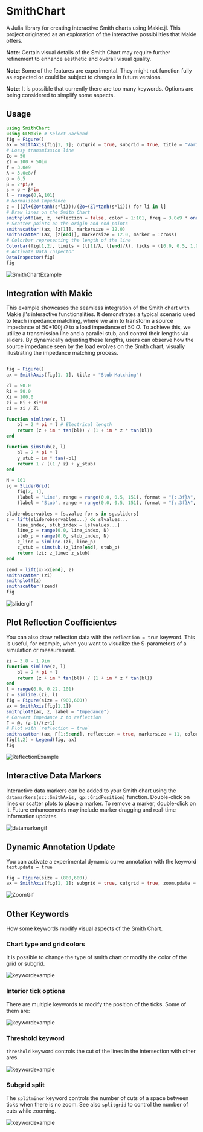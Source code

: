 # SmithChart

A Julia library for creating interactive Smith charts using Makie.jl.
This project originated as an exploration of the interactive possibilities that Makie offers.

**Note**: Certain visual details of the Smith Chart may require further refinement to enhance aesthetic and overall visual quality.

**Note**: Some of the features are experimental. They might not function fully as expected or could be subject to changes in future versions. 

**Note**: It is possible that currently there are too many keywords. Options are being considered to simplify some aspects.

## Usage

```julia
using SmithChart
using GLMakie # Select Backend 
fig = Figure()
ax = SmithAxis(fig[1, 1]; cutgrid = true, subgrid = true, title = "Variable Length Lossy Transmission Line")
# Lossy transmission line
Zo = 50
Zl = 100 + 50im
f = 3.0e9
λ = 3.0e8/f
σ = 6.5
β = 2*pi/λ
s = σ + β*im
l = range(0,λ,101)
# Normalized Impedance
z = [(Zl+(Zo*tanh(s*li)))/(Zo+(Zl*tanh(s*li))) for li in l]
# Draw lines on the Smith Chart
smithplot!(ax, z, reflection = false, color = 1:101, freq = 3.0e9 * ones(length(z)))
# Scatter points on the origin and end points
smithscatter!(ax, [z[1]], markersize = 12.0)
smithscatter!(ax, [z[end]], markersize = 12.0, marker = :cross)
# Colorbar representing the length of the line
Colorbar(fig[1,2], limits = (l[1]/λ, l[end]/λ), ticks = ([0.0, 0.5, 1.0], ["0.0", "λ/2", "λ"]))
# Activate Data Inspector
DataInspector(fig)
fig
```

![SmithChartExample](Images/smithplot_color.png)


## Integration with Makie

This example showcases the seamless integration of the Smith chart with Makie.jl's interactive functionalities. It demonstrates a typical scenario used to teach impedance matching, where we aim to transform a source impedance of 50+100j $\Omega$ to a load impedance of 50 $\Omega$. To achieve this, we utilize a transmission line and a parallel stub, and control their lengths via sliders. By dynamically adjusting these lengths, users can observe how the source impedance seen by the load evolves on the Smith chart, visually illustrating the impedance matching process.

```julia

fig = Figure()
ax = SmithAxis(fig[1, 1], title = "Stub Matching")

Zl = 50.0
Ri = 50.0
Xi = 100.0
zi = Ri + Xi*im
zi = zi / Zl

function simline(z, l)
    bl = 2 * pi * l # Electrical length
    return (z + im * tan(bl)) / (1 + im * z * tan(bl))
end

function simstub(z, l)
    bl = 2 * pi * l
    y_stub = im * tan(-bl)
    return 1 / ((1 / z) + y_stub) 
end

N = 101
sg = SliderGrid(
    fig[2, 1],
    (label = "Line", range = range(0.0, 0.5, 151), format = "{:.3f}λ", startvalue = 0.0),
    (label = "Stub", range = range(0.0, 0.5, 151), format = "{:.3f}λ", startvalue = 0.0))

sliderobservables = [s.value for s in sg.sliders]
z = lift(sliderobservables...) do slvalues...
    line_index, stub_index = [slvalues...]
    line_p = range(0.0, line_index, N)
    stub_p = range(0.0, stub_index, N)
    z_line = simline.(zi, line_p)
    z_stub = simstub.(z_line[end], stub_p)
    return [zi; z_line; z_stub]
end

zend = lift(x->x[end], z)
smithscatter!(zi)
smithplot!(z)
smithscatter!(zend)
fig
```

![slidergif](Images/sliders.gif)

## Plot Reflection Coefficientes

You can also draw reflection data with the `reflection = true` keyword. This is useful, for example, when you want to visualize the S-parameters of a simulation or measurement.

```julia
zi = 3.8 - 1.9im
function simline(z, l)
    bl = 2 * pi * l 
    return (z + im * tan(bl)) / (1 + im * z * tan(bl))
end
l = range(0.0, 0.22, 101) 
z = simline.(zi, l)
fig = Figure(size = (900,600))
ax = SmithAxis(fig[1,1])
smithplot!(ax, z, label = "Impedance")
# Convert impedance z to reflection
Γ = @. (z-1)/(z+1)
# Plot with `reflection = true`
smithscatter!(ax, Γ[1:5:end], reflection = true, markersize = 11, color = :orange, marker = :cross, label = "Reflection\nreflection = true")
fig[1,2] = Legend(fig, ax)
fig
```
![ReflectionExample](Images/Reflectionkeyword.png)


## Interactive Data Markers

Interactive data markers can be added to your Smith chart using the `datamarkers(sc::SmithAxis, gp::GridPosition)` function. Double-click on lines or scatter plots to place a marker. To remove a marker, double-click on it. Future enhancements may include marker dragging and real-time information updates.

![datamarkergif](Images/datamarkers.gif)

## Dynamic Annotation Update

You can activate a experimental dynamic curve annotation with the keyword `textupdate = true`

```julia
fig = Figure(size = (800,600))
ax = SmithAxis(fig[1, 1]; subgrid = true, cutgrid = true, zoomupdate = true, textupdate = true, threshold = (150, 150))
```

![ZoomGif](Images/SmithChart_zoom.gif)

## Other Keywords

How some keywords modify visual aspects of the Smith Chart.

### Chart type and grid colors

It is possible to change the type of smith chart or modify the color of the grid or subgrid.

![keywordexample](Images/typeandcolor.png)

### Interior tick options

There are multiple keywords to modify the position of the ticks. Some of them are:

![keywordexample](Images/tickkeywords.png)

### Threshold keyword

`threshold` keyword controls the cut of the lines in the intersection with other arcs.

![keywordexample](Images/threshold.png)

### Subgrid split

The `splitminor` keyword controls the number of cuts of a space between ticks when there is no zoom. See also `splitgrid` to control the number of cuts while zooming.

![keywordexample](Images/splitminor.png)
